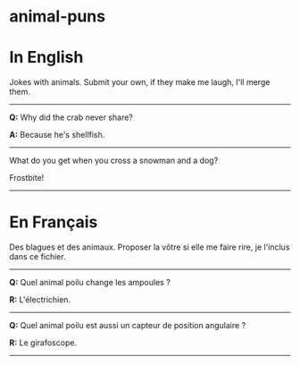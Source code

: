 # animal-puns

# In English
Jokes with animals. Submit your own, if they make me laugh, I'll merge them.

---

**Q:** Why did the crab never share?

**A:** Because he's shellfish.

---

What do you get when you cross a snowman and a dog?

Frostbite!

---

# En Français
Des blagues et des animaux. Proposer la vôtre si elle me faire rire, je l'inclus dans ce fichier.

---

**Q:** Quel animal poilu change les ampoules ?

**R:** L'électrichien.

---

**Q:** Quel animal poilu est aussi un capteur de position angulaire ?

**R:** Le girafoscope.

---